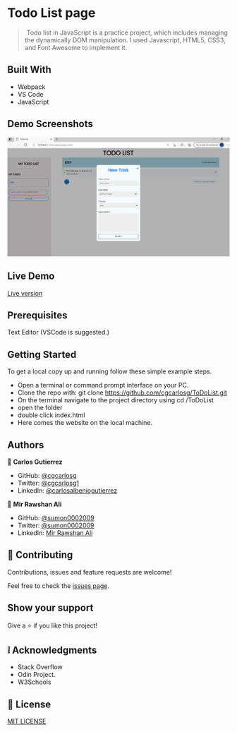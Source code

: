# Todo List page

>  Todo list in JavaScript is a practice project, which includes managing the dynamically DOM manipulation. I used Javascript, HTML5, CSS3, and Font Awesome to implement it.

## Built With

- Webpack
- VS Code
- JavaScript

## Demo Screenshots

![screenshot](https://github.com/cgcarlosg/ToDoList/blob/Feat/dist/images/screen1.png)

## Live Demo

[Live version](https://rawcdn.githack.com/cgcarlosg/ToDoList/2b17e9c5ae4639f0a5ce04039e98acc563922544/dist/index.html)

## Prerequisites

Text Editor (VSCode is suggested.)

## Getting Started
To get a local copy up and running follow these simple example steps.

- Open a terminal or command prompt interface on your PC.
- Clone the repo with: git clone https://github.com/cgcarlosg/ToDoList.git
- On the terminal navigate to the project directory using cd /ToDoList
- open the folder
- double click index.html
- Here comes the website on the local machine.


## Authors

👤 **Carlos Gutierrez**

- GitHub:  [@cgcarlosg](https://github.com/cgcarlosg)
- Twitter: [@cgcarlosg1](https://twitter.com/cgcarlosg1)
- LinkedIn: [@carlosalbeniogutierrez](www.linkedin.com/in/carlosalbeniogutierrez)

👤 **Mir Rawshan Ali**

- GitHub: [@sumon0002009](https://github.com/sumon0002001)
- Twitter: [@sumon0002009](https://twitter.com/Sumon0002009)
- LinkedIn: [Mir Rawshan Ali](https://www.linkedin.com/in/mir-rawshan-ali-27b6a5198/)


## 🤝 Contributing

Contributions, issues and feature requests are welcome!

Feel free to check the [issues page](https://github.com/cgcarlosg/ToDoList/issues).

## Show your support

Give a ⭐️ if you like this project!

## :grey_exclamation: Acknowledgments

- Stack Overflow
- Odin Project.
- W3Schools

## 📝 License

[MIT LICENSE](LICENSE)